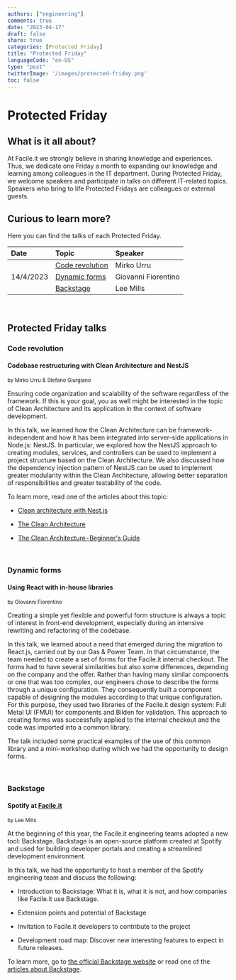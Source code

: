 ```yaml
---
authors: ["engineering"]
comments: true
date: "2023-04-17"
draft: false
share: true
categories: [Protected Friday]
title: "Protected Friday"
languageCode: "en-US"
type: "post"
twitterImage: '/images/protected-friday.png'
toc: false
---
```


# Protected Friday

## What is it all about?

At Facile.it we strongly believe in sharing knowledge and experiences. Thus, we dedicate one Friday a month to expanding our knowledge and learning among colleagues in the IT department. During Protected Friday, we welcome speakers and participate in talks on different IT-related topics. Speakers who bring to life Protected Fridays are colleagues or external guests.

    
    
## Curious to learn more?

Here you can find the talks of each Protected Friday.

<table>
    <thead>
        <tr
            align="left"
            >
            <th>Date</th>
            <th>Topic</th>
            <th>Speaker</th>
        </tr>
    </thead>
    <tbody>
        <tr>
            <td rowspan=4>14/4/2023</td>
        </tr>
        <tr>
            <td><a href="#code-revolution">Code revolution</a></td>
            <td>Mirko Urru</td>
        </tr>
        <tr>
            <td><a href="#dynamic-forms">Dynamic forms</a></td>
            <td>Giovanni Fiorentino</td>
        </tr>
        <tr>
            <td rowspan=2><a href="#backstage">Backstage</a></td>
            <td>Lee Mills</td>
        </tr>
    </tbody>
</table>

<br>

## Protected Friday talks

### Code revolution

#### Codebase restructuring with Clean Architecture and NestJS

<sup>by Mirko Urru & Stefano Giurgiano</sup>

Ensuring code organization and scalability of the software regardless of the framework. If this is your goal, you as well might be interested in the topic of Clean Architecture and its application in the context of software development.

In this talk, we learned how the Clean Architecture can be framework-independent and how it has been integrated into server-side applications in Node.js: NestJS. In particular, we explored how the NestJS approach to creating modules, services, and controllers can be used to implement a project structure based on the Clean Architecture. We also discussed how the dependency injection pattern of NestJS can be used to implement greater modularity within the Clean Architecture, allowing better separation of responsibilities and greater testability of the code.

To learn more, read one of the articles about this topic:

-   [Clean architecture with Nest.js](https://medium.com/@jonathan.pretre91/clean-architecture-with-nestjs-e089cef65045 "https://medium.com/@jonathan.pretre91/clean-architecture-with-nestjs-e089cef65045")

-   [The Clean Architecture](https://blog.cleancoder.com/uncle-bob/2012/08/13/the-clean-architecture.html "https://blog.cleancoder.com/uncle-bob/2012/08/13/the-clean-architecture.html")

-   [The Clean Architecture - Beginner's Guide](https://betterprogramming.pub/the-clean-architecture-beginners-guide-e4b7058c1165 "https://betterprogramming.pub/the-clean-architecture-beginners-guide-e4b7058c1165")

<br>

### Dynamic forms

#### Using React with in-house libraries

<sup>by Giovanni Fiorentino</sup>

Creating a simple yet flexible and powerful form structure is always a topic of interest in front-end development, especially during an intensive rewriting and refactoring of the codebase.

In this talk, we learned about a need that emerged during the migration to React.js, carried out by our Gas & Power Team. In that circumstance, the team needed to create a set of forms for the Facile.it internal checkout. The forms had to have several similarities but also some differences, depending on the company and the offer. Rather than having many similar components or one that was too complex, our engineers chose to describe the forms through a unique configuration. They consequently built a component capable of designing the modules according to that unique configuration. For this purpose, they used two libraries of the Facile.it design system: Full Metal UI (FMUI) for components and Bilden for validation. This approach to creating forms was successfully applied to the internal checkout and the code was imported into a common library.

The talk included some practical examples of the use of this common library and a mini-workshop during which we had the opportunity to design forms.

<br>

### Backstage

#### Spotify at [Facile.it](http://facile.it/ "http://Facile.it")

<sup>by Lee Mills</sup>

At the beginning of this year, the Facile.it engineering teams adopted a new tool: Backstage. Backstage is an open-source platform created at Spotify and used for building developer portals and creating a streamlined development environment.

In this talk, we had the opportunity to host a member of the Spotify engineering team and discuss the following:

-   Introduction to Backstage: What it is, what it is not, and how companies like Facile.it use Backstage.

-   Extension points and potential of Backstage

-   Invitation to Facile.it developers to contribute to the project

-   Development road map: Discover new interesting features to expect in future releases.

To learn more, go to [the official Backstage website](https://backstage.io/docs/overview/what-is-backstage/ "https://backstage.io/docs/overview/what-is-backstage/") or read one of the [articles about Backstage](https://medium.com/tag/backstage "https://medium.com/tag/backstage").
